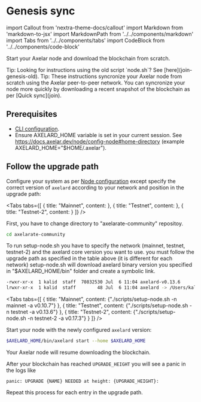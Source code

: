 # Genesis sync

import Callout from 'nextra-theme-docs/callout'
import Markdown from 'markdown-to-jsx'
import MarkdownPath from '../../components/markdown'
import Tabs from '../../components/tabs'
import CodeBlock from '../../components/code-block'

Start your Axelar node and download the blockchain from scratch.

<Callout emoji="💡">
  Tip: Looking for instructions using the old script `node.sh`?  See [here](join-genesis-old).
</Callout>

<Callout emoji="💡">
  Tip: These instructions syncronize your Axelar node from scratch using the Axelar peer-to-peer network. You can syncronize your node more quickly by downloading a recent snapshot of the blockchain as per [Quick sync](join).
</Callout>

## Prerequisites

- [CLI configuration](config-cli).
- Ensure AXELARD_HOME variable is set in your current session. See https://docs.axelar.dev/node/config-node#home-directory (example AXELARD_HOME="$HOME/.axelar").

## Follow the upgrade path

Configure your system as per [Node configuration](config-node) except specify the correct version of `axelard` according to your network and position in the upgrade path:

<Tabs tabs={[
{
title: "Mainnet",
content: <MarkdownPath src="/md/mainnet/upgrade-path.md" />
},
{
title: "Testnet",
content: <MarkdownPath src="/md/testnet/upgrade-path.md" />
},
{
title: "Testnet-2",
content: <MarkdownPath src="/md/testnet-2/upgrade-path.md" />
}
]} />

First, you have to change directory to "axelarate-community" repositoy.

```bash
cd axelarate-community
```

To run setup-node.sh you have to specify the network (mainnet, testnet, testnet-2) and the axelard core version you want to use.
you must follow the upgrade path as specified in the table above (it is different for each network)
setup-node.sh will download axelard binary version you specified in "$AXELARD_HOME/bin" folder and create a symbolic link.

```bash
-rwxr-xr-x  1 kalid  staff  70832530 Jul  6 11:04 axelard-v0.13.6
lrwxr-xr-x  1 kalid  staff        48 Jul  6 11:04 axelard -> /Users/kalid/.axelar_testnet/bin/axelard-v0.13.6
```

<Tabs tabs={[
{
title: "Mainnet",
content: <CodeBlock language="bash">
{"./scripts/setup-node.sh -n mainnet -a v0.10.7"}
</CodeBlock>
},
{
title: "Testnet",
content: <CodeBlock language="bash">
{"./scripts/setup-node.sh -n testnet -a v0.13.6"}
</CodeBlock>
},
{
title: "Testnet-2",
content: <CodeBlock language="bash">
{"./scripts/setup-node.sh -n testnet-2 -a v0.17.3"}
</CodeBlock>
}
]} />

Start your node with the newly configured `axelard` version:

```bash
$AXELARD_HOME/bin/axelard start --home $AXELARD_HOME
```

Your Axelar node will resume downloading the blockchain.

After your blockchain has reached `UPGRADE_HEIGHT` you will see a panic in the logs like

```
panic: UPGRADE {NAME} NEEDED at height: {UPGRADE_HEIGHT}:
```

Repeat this process for each entry in the upgrade path.

